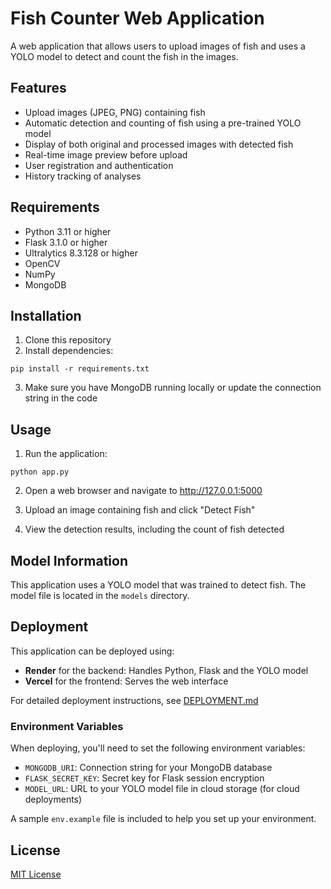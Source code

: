 # Fish Counter Web Application

A web application that allows users to upload images of fish and uses a YOLO model to detect and count the fish in the images.

## Features

- Upload images (JPEG, PNG) containing fish
- Automatic detection and counting of fish using a pre-trained YOLO model
- Display of both original and processed images with detected fish
- Real-time image preview before upload
- User registration and authentication
- History tracking of analyses

## Requirements

- Python 3.11 or higher
- Flask 3.1.0 or higher
- Ultralytics 8.3.128 or higher
- OpenCV
- NumPy
- MongoDB

## Installation

1. Clone this repository
2. Install dependencies:
```
pip install -r requirements.txt
```
3. Make sure you have MongoDB running locally or update the connection string in the code

## Usage

1. Run the application:
```
python app.py
```

2. Open a web browser and navigate to http://127.0.0.1:5000

3. Upload an image containing fish and click "Detect Fish"

4. View the detection results, including the count of fish detected

## Model Information

This application uses a YOLO model that was trained to detect fish. The model file is located in the `models` directory.

## Deployment

This application can be deployed using:

- **Render** for the backend: Handles Python, Flask and the YOLO model
- **Vercel** for the frontend: Serves the web interface

For detailed deployment instructions, see [DEPLOYMENT.md](DEPLOYMENT.md)

### Environment Variables

When deploying, you'll need to set the following environment variables:

- `MONGODB_URI`: Connection string for your MongoDB database
- `FLASK_SECRET_KEY`: Secret key for Flask session encryption
- `MODEL_URL`: URL to your YOLO model file in cloud storage (for cloud deployments)

A sample `env.example` file is included to help you set up your environment.

## License

[MIT License](LICENSE)
